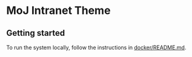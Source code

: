 # MoJ Intranet Theme

## Getting started

To run the system locally, follow the instructions in
[docker/README.md](docker/README.md).
